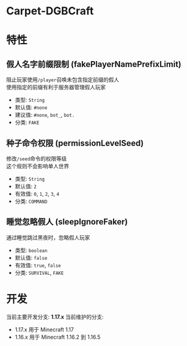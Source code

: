 # Carpet-DGBCraft

# 特性

## 假人名字前缀限制 (fakePlayerNamePrefixLimit)
阻止玩家使用`/player`召唤未包含指定前缀的假人  
使用指定的前缀有利于服务器管理假人玩家
* 类型: `String`
* 默认值: `#none`
* 建议值: `#none`, `bot_`, `bot.`
* 分类: `FAKE`

## 种子命令权限 (permissionLevelSeed)
修改`/seed`命令的权限等级  
这个规则不会影响单人世界
* 类型: `String`
* 默认值: `2`
* 有效值: `0`, `1`, `2`, `3`, `4`
* 分类: `COMMAND`

## 睡觉忽略假人 (sleepIgnoreFaker)
通过睡觉跳过黑夜时，忽略假人玩家
* 类型: `boolean`
* 默认值: `false`
* 有效值: `true`, `false`
* 分类: `SURVIVAL`, `FAKE`

# 开发
当前主要开发分支: **1.17.x**
当前维护的分支: 
* 1.17.x 用于 Minecraft 1.17
* 1.16.x 用于 Minecraft 1.16.2 到 1.16.5
